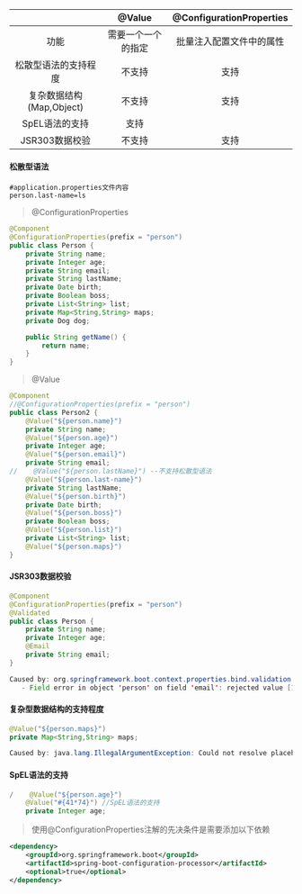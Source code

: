 |                          |       @Value       | @ConfigurationProperties |
| :----------------------: | :----------------: | :----------------------: |
|           功能           | 需要一个一个的指定 | 批量注入配置文件中的属性 |
|   松散型语法的支持程度   |       不支持       |           支持           |
| 复杂数据结构(Map,Object) |       不支持       |           支持           |
|      SpEL语法的支持      |        支持        |                          |
|      JSR303数据校验      |       不支持       |           支持           |

#### 松散型语法

```properties
#application.properties文件内容
person.last-name=ls
```

> @ConfigurationProperties

```java
@Component
@ConfigurationProperties(prefix = "person")
public class Person {
    private String name;
    private Integer age;
    private String email;
    private String lastName;
    private Date birth;
    private Boolean boss;
    private List<String> list;
    private Map<String,String> maps;
    private Dog dog;

    public String getName() {
        return name;
    }
}
```

> @Value

```java
@Component
//@ConfigurationProperties(prefix = "person")
public class Person2 {
    @Value("${person.name}")
    private String name;
    @Value("${person.age}")
    private Integer age;
    @Value("${person.email}")
    private String email;
//    @Value("${person.lastName}") --不支持松散型语法
    @Value("${person.last-name}")
    private String lastName;
    @Value("${person.birth}")
    private Date birth;
    @Value("${person.boss}")
    private Boolean boss;
    @Value("${person.list}")
    private List<String> list;
    @Value("${person.maps}")
}
```

#### JSR303数据校验

```java
@Component
@ConfigurationProperties(prefix = "person")
@Validated
public class Person {
    private String name;
    private Integer age;
    @Email
    private String email;
}
```



```java
Caused by: org.springframework.boot.context.properties.bind.validation.BindValidationException: Binding validation errors on person
   - Field error in object 'person' on field 'email': rejected value [1111]; codes [Email.person.email,Email.email,Email.java.lang.String,Email]; arguments [org.springframework.context.support.DefaultMessageSourceResolvable: codes [person.email,email]; arguments []; default message [email],[Ljavax.validation.constraints.Pattern$Flag;@1a15b789,org.springframework.validation.beanvalidation.SpringValidatorAdapter$ResolvableAttribute@57f791c6]; default message [不是一个合法的电子邮件地址]; origin class path resource [application.properties]:3:14
```

#### 复杂型数据结构的支持程度

```java
@Value("${person.maps}")
private Map<String,String> maps;
```

```java
Caused by: java.lang.IllegalArgumentException: Could not resolve placeholder 'person.maps' in value "${person.maps}"
```

#### SpEL语法的支持

```java
/    @Value("${person.age}")
    @Value("#{41*74}") //SpEL语法的支持
    private Integer age;
```

> 使用@ConfigurationProperties注解的先决条件是需要添加以下依赖

```xml
<dependency>
	<groupId>org.springframework.boot</groupId>
	<artifactId>spring-boot-configuration-processor</artifactId>
	<optional>true</optional>
</dependency>
```

